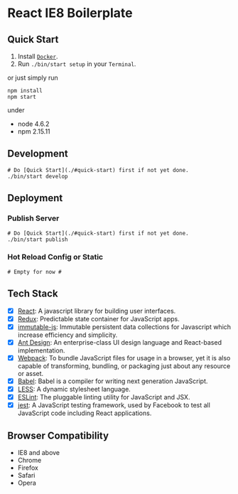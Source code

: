 React IE8 Boilerplate
======

## Quick Start

1. Install [`Docker`](https://www.docker.com/products/docker).
2. Run `./bin/start setup` in your `Terminal`.

or just simply run

```shell
npm install
npm start
```

under

- node 4.6.2
- npm 2.15.11

## Development

```shell
# Do [Quick Start](./#quick-start) first if not yet done.
./bin/start develop
```

## Deployment

### Publish Server

```shell
# Do [Quick Start](./#quick-start) first if not yet done.
./bin/start publish
```

### Hot Reload Config or Static

```shell
# Empty for now #
```

## Tech Stack

- [x] [React](https://facebook.github.io/react/): A javascript library for building user interfaces.
- [x] [Redux](http://redux.js.org/): Predictable state container for JavaScript apps.
- [x] [immutable-js](http://facebook.github.io/immutable-js/): Immutable persistent data collections for Javascript which increase efficiency and simplicity.
- [x] [Ant Design](https://ant.design/docs/react/introduce): An enterprise-class UI design language and React-based implementation.
- [x] [Webpack](http://webpack.github.io/docs/): To bundle JavaScript files for usage in a browser, yet it is also capable of transforming, bundling, or packaging just about any resource or asset.
- [x] [Babel](https://babeljs.io/): Babel is a compiler for writing next generation JavaScript.
- [x] [LESS](http://lesscss.org/functions/): A dynamic stylesheet language.
- [x] [ESLint](http://eslint.org/): The pluggable linting utility for JavaScript and JSX.
- [x] [jest](https://facebook.github.io/jest/docs/api.html): A JavaScript testing framework, used by Facebook to test all JavaScript code including React applications.

## Browser Compatibility

- IE8 and above
- Chrome
- Firefox
- Safari
- Opera
